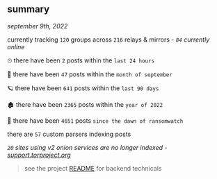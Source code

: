 
## summary
_september 9th, 2022_

currently tracking `120` groups across `216` relays & mirrors - _`84` currently online_

⏲ there have been `2` posts within the `last 24 hours`

🦈 there have been `47` posts within the `month of september`

🪐 there have been `641` posts within the `last 90 days`

🏚 there have been `2365` posts within the `year of 2022`

🦕 there have been `4651` posts `since the dawn of ransomwatch`

there are `57` custom parsers indexing posts

_`20` sites using v2 onion services are no longer indexed - [support.torproject.org](https://support.torproject.org/onionservices/v2-deprecation/)_

> see the project [README](https://github.com/joshhighet/ransomwatch#ransomwatch--) for backend technicals
